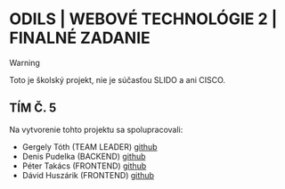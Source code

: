 # ODILS | WEBOVÉ TECHNOLÓGIE 2 | FINALNÉ ZADANIE

> [!WARNING]
> Toto je školský projekt, nie je súčasťou SLIDO a ani CISCO.

## TÍM Č. 5
Na vytvorenie tohto projektu sa spolupracovali:
- Gergely Tóth (TEAM LEADER) [github](https://github.com/GergelyToth-stuba)
- Denis Pudelka (BACKEND) [github](https://github.com/DenisPudelka)
- Péter Takács (FRONTEND) [github](https://github.com/PeterTakacs3000)
- Dávid Huszárik (FRONTEND) [github](https://github.com/davidhuszarik)


